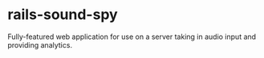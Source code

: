 rails-sound-spy
===============

Fully-featured web application for use on a server taking in audio input and providing analytics.
